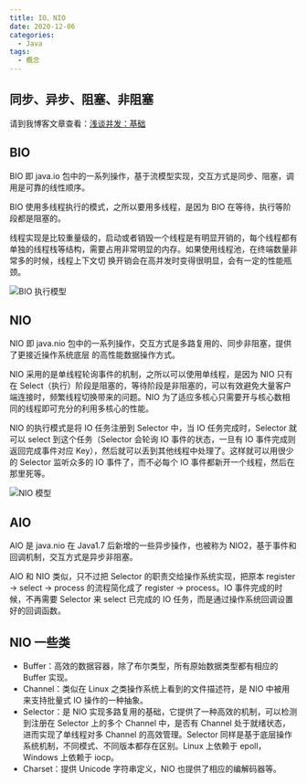 ```yaml
---
title: IO、NIO
date: 2020-12-06
categories:
  - Java
tags:
  - 概念
---
```


## 同步、异步、阻塞、非阻塞

请到我博客文章查看：[浅谈并发：基础](https://blog.ixk.me/talking-about-concurrency-basics.html)

## BIO

BIO 即 java.io 包中的一系列操作，基于流模型实现，交互方式是同步、阻塞，调用是可靠的线性顺序。

BIO 使用多线程执行的模式，之所以要用多线程，是因为 BIO 在等待，执行等阶段都是阻塞的。

线程实现是比较重量级的，启动或者销毁一个线程是有明显开销的，每个线程都有单独的线程栈等结构，需要占用非常明显的内存。如果使用线程池，在终端数量非常多的时候，线程上下文切
换开销会在高并发时变得很明显，会有一定的性能瓶颈。

![BIO 执行模型](https://cdn.jsdelivr.net/gh/syfxlin/pic/2020/12/20201206162247.png)

## NIO

NIO 即 java.nio 包中的一系列操作，交互方式是多路复用的、同步非阻塞，提供了更接近操作系统底层
的高性能数据操作方式。

NIO 采用的是单线程轮询事件的机制，之所以可以使用单线程，是因为 NIO 只有在 Select（执行）阶段是阻塞的，等待阶段是非阻塞的，可以有效避免大量客户端连接时，频繁线程切换带来的问题。NIO 为了适应多核心只需要开与核心数相同的线程即可充分的利用多核心的性能。

NIO 的执行模式是将 IO 任务注册到 Selector 中，当 IO 任务完成时，Selector 就可以 select 到这个任务（Selector 会轮询 IO 事件的状态，一旦有 IO 事件完成则返回完成事件对应 Key），然后就可以丢到其他线程中处理了。这样就可以用很少的 Selector 监听众多的 IO 事件了，而不必每个 IO 事件都新开一个线程，然后在那里死等。

![NIO 模型](https://cdn.jsdelivr.net/gh/syfxlin/pic/2020/12/20201206162748.png)

## AIO

AIO 是 java.nio 在 Java1.7 后新增的一些异步操作，也被称为 NIO2，基于事件和回调机制，交互方式是异步非阻塞。

AIO 和 NIO 类似，只不过把 Selector 的职责交给操作系统实现，把原本 register -> select -> process 的流程简化成了 register -> process。IO 事件完成的时候，不再需要 Selector 来 select 已完成的 IO 任务，而是通过操作系统回调设置好的回调函数。

## NIO 一些类

- Buffer：高效的数据容器，除了布尔类型，所有原始数据类型都有相应的 Buffer 实现。
- Channel：类似在 Linux 之类操作系统上看到的文件描述符，是 NIO 中被用来支持批量式 IO 操作的一种抽象。
- Selector：是 NIO 实现多路复用的基础，它提供了一种高效的机制，可以检测到注册在 Selector 上的多个 Channel 中，是否有 Channel 处于就绪状态，进而实现了单线程对多 Channel 的高效管理。Selector 同样是基于底层操作系统机制，不同模式、不同版本都存在区别。Linux 上依赖于 epoll，Windows 上依赖于 iocp。
- Charset：提供 Unicode 字符串定义，NIO 也提供了相应的编解码器等。
